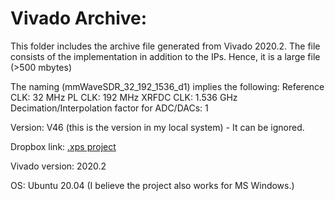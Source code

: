 # Vivado Archive:
This folder includes the archive file generated from Vivado 2020.2. The file consists of the implementation in addition to the IPs. Hence, it is a large file (>500 mbytes)

The naming (mmWaveSDR_32_192_1536_d1) implies the following:
Reference CLK: 32 MHz
PL CLK: 192 MHz
XRFDC CLK: 1.536 GHz
Decimation/Interpolation factor for ADC/DACs: 1

Version: V46 (this is the version in my local system) - It can be ignored.

Dropbox link:
[.xps project
](https://www.dropbox.com/scl/fi/3yyymncf46k1fe2uh9jxx/baseNew_32_192_1536_d1_11212022.zip?rlkey=kaw0o9rs36l0z59ae8gz1b1xb&dl=0)

Vivado version: 2020.2

OS: Ubuntu 20.04 (I believe the project also works for MS Windows.)
